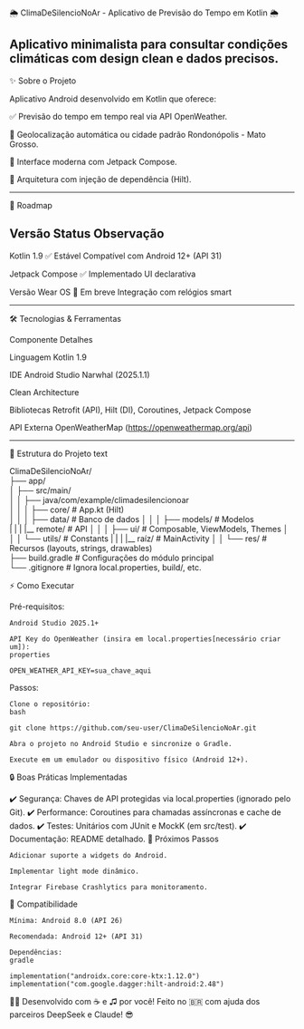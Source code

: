 🌦️ ClimaDeSilencioNoAr - Aplicativo de Previsão do Tempo em Kotlin 🌦️

Aplicativo minimalista para consultar condições climáticas com design clean e dados precisos.
-------------------------------------------------------------------------------------------------
✨ Sobre o Projeto

Aplicativo Android desenvolvido em Kotlin que oferece:

✅ Previsão do tempo em tempo real via API OpenWeather.

📍 Geolocalização automática ou cidade padrão Rondonópolis - Mato Grosso.

🎨 Interface moderna com Jetpack Compose.

🔌 Arquitetura com injeção de dependência (Hilt).

-------------------------------------------------------------------------------------------------
🚀 Roadmap

Versão	        Status	            Observação
-------------------------------------------------------------------------------------------------
Kotlin 1.9	    ✅ Estável	        Compatível com Android 12+ (API 31)

Jetpack Compose	✅ Implementado	    UI declarativa

Versão Wear OS	🔄 Em breve	        Integração com relógios smart

-------------------------------------------------------------------------------------------------
🛠️ Tecnologias & Ferramentas

Componente	Detalhes

Linguagem	Kotlin 1.9

IDE	Android Studio Narwhal (2025.1.1)

Clean Architecture

Bibliotecas	Retrofit (API), Hilt (DI), Coroutines, Jetpack Compose

API Externa	OpenWeatherMap (https://openweathermap.org/api)

-------------------------------------------------------------------------------------------------
📂 Estrutura do Projeto
text

ClimaDeSilencioNoAr/  
├── app/  
│   ├── src/main/  
│   │   ├── java/com/example/climadesilencionoar  
│   │   │   ├── core/           # App.kt (Hilt)  
│   │   │   ├── data/           # Banco de dados
│   │   │   ├── models/         # Modelos  
|   |   |   |__ remote/         # API
│   │   │   ├── ui/             # Composable, ViewModels, Themes
│   │   │   └── utils/          # Constants
|   |   |   |__ raíz/           # MainActivity
│   │   └── res/                # Recursos (layouts, strings, drawables)  
├── build.gradle                # Configurações do módulo principal  
└── .gitignore                  # Ignora local.properties, build/, etc.  

⚡ Como Executar

Pré-requisitos:

    Android Studio 2025.1+

    API Key do OpenWeather (insira em local.properties[necessário criar um]):
    properties

    OPEN_WEATHER_API_KEY=sua_chave_aqui  

Passos:

    Clone o repositório:
    bash

    git clone https://github.com/seu-user/ClimaDeSilencioNoAr.git  

    Abra o projeto no Android Studio e sincronize o Gradle.

    Execute em um emulador ou dispositivo físico (Android 12+).

🔒 Boas Práticas Implementadas

✔️ Segurança: Chaves de API protegidas via local.properties (ignorado pelo Git).
✔️ Performance: Coroutines para chamadas assíncronas e cache de dados.
✔️ Testes: Unitários com JUnit e MockK (em src/test).
✔️ Documentação: README detalhado.
🌟 Próximos Passos

    Adicionar suporte a widgets do Android.

    Implementar light mode dinâmico.

    Integrar Firebase Crashlytics para monitoramento.

📌 Compatibilidade

    Mínima: Android 8.0 (API 26)

    Recomendada: Android 12+ (API 31)

    Dependências:
    gradle

    implementation("androidx.core:core-ktx:1.12.0")  
    implementation("com.google.dagger:hilt-android:2.48")  

👨‍💻 Desenvolvido com ☕ e ♫ por você!
Feito no 🇧🇷 com ajuda dos parceiros DeepSeek e Claude! 😎
